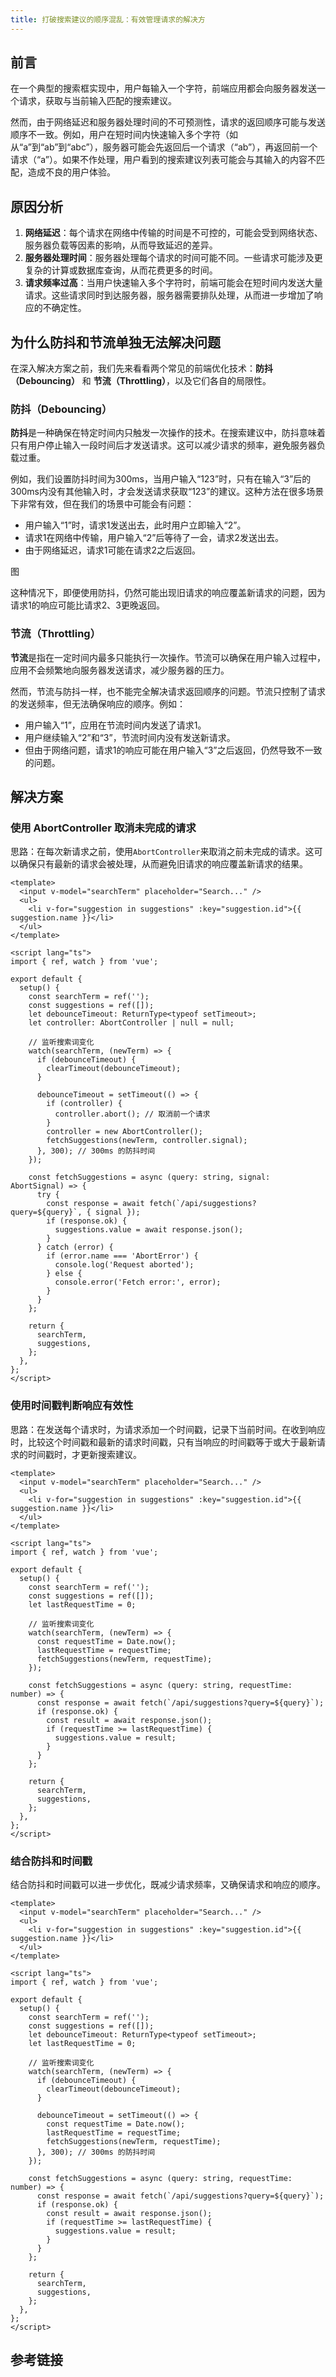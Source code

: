 ```yaml
---
title: 打破搜索建议的顺序混乱：有效管理请求的解决方
---
```


## 前言

在一个典型的搜索框实现中，用户每输入一个字符，前端应用都会向服务器发送一个请求，获取与当前输入匹配的搜索建议。

然而，由于网络延迟和服务器处理时间的不可预测性，请求的返回顺序可能与发送顺序不一致。例如，用户在短时间内快速输入多个字符（如从“a”到“ab”到“abc”），服务器可能会先返回后一个请求（“ab”），再返回前一个请求（“a”）。如果不作处理，用户看到的搜索建议列表可能会与其输入的内容不匹配，造成不良的用户体验。

## 原因分析

1. **网络延迟**：每个请求在网络中传输的时间是不可控的，可能会受到网络状态、服务器负载等因素的影响，从而导致延迟的差异。
2. **服务器处理时间**：服务器处理每个请求的时间可能不同。一些请求可能涉及更复杂的计算或数据库查询，从而花费更多的时间。
3. **请求频率过高**：当用户快速输入多个字符时，前端可能会在短时间内发送大量请求。这些请求同时到达服务器，服务器需要排队处理，从而进一步增加了响应的不确定性。

## **为什么防抖和节流单独无法解决问题**

在深入解决方案之前，我们先来看看两个常见的前端优化技术：**防抖（Debouncing）** 和 **节流（Throttling）**，以及它们各自的局限性。

### 防抖（Debouncing）

**防抖**是一种确保在特定时间内只触发一次操作的技术。在搜索建议中，防抖意味着只有用户停止输入一段时间后才发送请求。这可以减少请求的频率，避免服务器负载过重。

例如，我们设置防抖时间为300ms，当用户输入“123”时，只有在输入“3”后的300ms内没有其他输入时，才会发送请求获取“123”的建议。这种方法在很多场景下非常有效，但在我们的场景中可能会有问题：

- 用户输入“1”时，请求1发送出去，此时用户立即输入“2”。
- 请求1在网络中传输，用户输入“2”后等待了一会，请求2发送出去。
- 由于网络延迟，请求1可能在请求2之后返回。

图

这种情况下，即便使用防抖，仍然可能出现旧请求的响应覆盖新请求的问题，因为请求1的响应可能比请求2、3更晚返回。

### 节流（Throttling）

**节流**是指在一定时间内最多只能执行一次操作。节流可以确保在用户输入过程中，应用不会频繁地向服务器发送请求，减少服务器的压力。

然而，节流与防抖一样，也不能完全解决请求返回顺序的问题。节流只控制了请求的发送频率，但无法确保响应的顺序。例如：

- 用户输入“1”，应用在节流时间内发送了请求1。
- 用户继续输入“2”和“3”，节流时间内没有发送新请求。
- 但由于网络问题，请求1的响应可能在用户输入“3”之后返回，仍然导致不一致的问题。

## 解决方案

### 使用 AbortController 取消未完成的请求

思路：在每次新请求之前，使用`AbortController`来取消之前未完成的请求。这可以确保只有最新的请求会被处理，从而避免旧请求的响应覆盖新请求的结果。

```vue
<template>
  <input v-model="searchTerm" placeholder="Search..." />
  <ul>
    <li v-for="suggestion in suggestions" :key="suggestion.id">{{ suggestion.name }}</li>
  </ul>
</template>

<script lang="ts">
import { ref, watch } from 'vue';

export default {
  setup() {
    const searchTerm = ref('');
    const suggestions = ref([]);
    let debounceTimeout: ReturnType<typeof setTimeout>;
    let controller: AbortController | null = null;

    // 监听搜索词变化
    watch(searchTerm, (newTerm) => {
      if (debounceTimeout) {
        clearTimeout(debounceTimeout);
      }

      debounceTimeout = setTimeout(() => {
        if (controller) {
          controller.abort(); // 取消前一个请求
        }
        controller = new AbortController();
        fetchSuggestions(newTerm, controller.signal);
      }, 300); // 300ms 的防抖时间
    });

    const fetchSuggestions = async (query: string, signal: AbortSignal) => {
      try {
        const response = await fetch(`/api/suggestions?query=${query}`, { signal });
        if (response.ok) {
          suggestions.value = await response.json();
        }
      } catch (error) {
        if (error.name === 'AbortError') {
          console.log('Request aborted');
        } else {
          console.error('Fetch error:', error);
        }
      }
    };

    return {
      searchTerm,
      suggestions,
    };
  },
};
</script>

```

### 使用时间戳判断响应有效性

思路：在发送每个请求时，为请求添加一个时间戳，记录下当前时间。在收到响应时，比较这个时间戳和最新的请求时间戳，只有当响应的时间戳等于或大于最新请求的时间戳时，才更新搜索建议。

```vue
<template>
  <input v-model="searchTerm" placeholder="Search..." />
  <ul>
    <li v-for="suggestion in suggestions" :key="suggestion.id">{{ suggestion.name }}</li>
  </ul>
</template>

<script lang="ts">
import { ref, watch } from 'vue';

export default {
  setup() {
    const searchTerm = ref('');
    const suggestions = ref([]);
    let lastRequestTime = 0;

    // 监听搜索词变化
    watch(searchTerm, (newTerm) => {
      const requestTime = Date.now();
      lastRequestTime = requestTime;
      fetchSuggestions(newTerm, requestTime);
    });

    const fetchSuggestions = async (query: string, requestTime: number) => {
      const response = await fetch(`/api/suggestions?query=${query}`);
      if (response.ok) {
        const result = await response.json();
        if (requestTime >= lastRequestTime) {
          suggestions.value = result;
        }
      }
    };

    return {
      searchTerm,
      suggestions,
    };
  },
};
</script>

```

###  结合防抖和时间戳

结合防抖和时间戳可以进一步优化，既减少请求频率，又确保请求和响应的顺序。

```vue
<template>
  <input v-model="searchTerm" placeholder="Search..." />
  <ul>
    <li v-for="suggestion in suggestions" :key="suggestion.id">{{ suggestion.name }}</li>
  </ul>
</template>

<script lang="ts">
import { ref, watch } from 'vue';

export default {
  setup() {
    const searchTerm = ref('');
    const suggestions = ref([]);
    let debounceTimeout: ReturnType<typeof setTimeout>;
    let lastRequestTime = 0;

    // 监听搜索词变化
    watch(searchTerm, (newTerm) => {
      if (debounceTimeout) {
        clearTimeout(debounceTimeout);
      }

      debounceTimeout = setTimeout(() => {
        const requestTime = Date.now();
        lastRequestTime = requestTime;
        fetchSuggestions(newTerm, requestTime);
      }, 300); // 300ms 的防抖时间
    });

    const fetchSuggestions = async (query: string, requestTime: number) => {
      const response = await fetch(`/api/suggestions?query=${query}`);
      if (response.ok) {
        const result = await response.json();
        if (requestTime >= lastRequestTime) {
          suggestions.value = result;
        }
      }
    };

    return {
      searchTerm,
      suggestions,
    };
  },
};
</script>

```

## 参考链接

